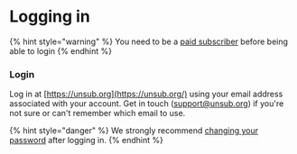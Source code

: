 # Logging in

{% hint style="warning" %}
You need to be a [paid subscriber](../reference/pricing/subscription-costs.md) before being able to login
{% endhint %}

### Login

Log in at [https://unsub.org](https://unsub.org/) using your email address associated with your account. Get in touch ([support@unsub.org](mailto:support@unsub.org)) if you're not sure or can't remember which email to use.&#x20;

{% hint style="danger" %}
&#x20;We strongly recommend [changing your password](../how-to-guides/change-your-password.md) after logging in.
{% endhint %}
